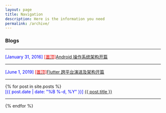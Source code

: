 ```yaml
---
layout: page
title: Navigation
description: Here is the information you need
permalink: /archive/
---
```


### Blogs
<hr>
<div class="post-preview">
    <font color="blue">[January 31, 2016]  </font>
     <a target="_blank" href="http://gityuan.com/android/"><font color="#EE0000">[置顶]</font>Android 操作系统架构开篇</a>
</div>
<hr>
<div class="post-preview">
    <font color="blue">[June 1, 2019]  </font>
     <a target="_blank" href="http://gityuan.com/flutter/"><font color="#EE0000">[置顶]</font>Flutter 跨平台演进及架构开篇</a>
</div>
<hr>
{% for post in site.posts %}
<div class="post-preview">
    <font color="blue">[{{ post.date | date: "%B %-d, %Y" }}]  </font>
     <a target="_blank" href="{{ post.url | prepend: site.baseurl }}"> {{ post.title }}  </a>
</div>
<hr>
{% endfor %}
